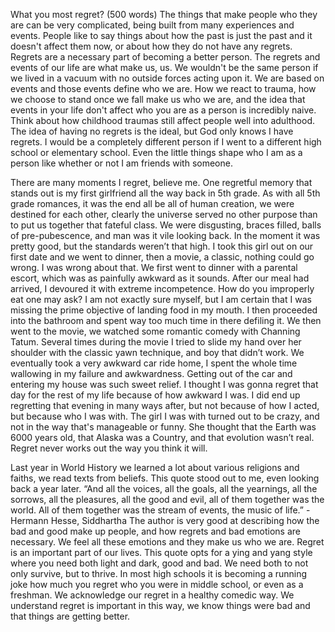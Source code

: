 What you most regret? (500 words)
The things that make people who they are can be very complicated, being built from many experiences and events. People like to say things about how the past is just the past and it doesn't affect them now, or about how they do not have any regrets. Regrets are a necessary part of becoming a better person. The regrets and events of our life are what make us, us. We wouldn't be the same person if we lived in a vacuum with no outside forces acting upon it. We are based on events and those events define who we are. How we react to trauma, how we choose to stand once we fall make us who we are, and the idea that events in your life don't affect who you are as a person is incredibly naive. Think about how childhood traumas still affect people well into adulthood. The idea of having no regrets is the ideal, but God only knows I have regrets. I would be a completely different person if I went to a different high school or elementary school. Even the little things shape who I am as a person like whether or not I am friends with someone.


There are many moments I regret, believe me. One regretful memory that stands out is my first girlfriend all the way back in 5th grade. As with all 5th grade romances, it was the end all be all of human creation, we were destined for each other, clearly the universe served no other purpose than to put us together that fateful class. We were disgusting, braces filled, balls of pre-pubescence, and man was it vile looking back. In the moment it was pretty good, but the standards weren’t that high. I took this girl out on our first date and we went to dinner, then a movie, a classic, nothing could go wrong. I was wrong about that. We first went to dinner with a parental escort, which was as painfully awkward as it sounds. After our meal had arrived, I devoured it with extreme incompetence. How do you improperly eat one may ask? I am not exactly sure myself, but I am certain that I was missing the prime objective of landing food in my mouth. I then proceeded into the bathroom and spent way too much time in there defiling it. We then went to the movie, we watched some romantic comedy with Channing Tatum. Several times during the movie I tried to slide my hand over her shoulder with the classic yawn technique, and boy that didn’t work. We eventually took a very awkward car ride home, I spent the whole time wallowing in my failure and awkwardness. Getting out of the car and entering my house was such sweet relief. I thought I was gonna regret that day for the rest of my life because of how awkward I was. I did end up regretting that evening in many ways after, but not because of how I acted, but because who I was with. The girl I was with turned out to be crazy, and not in the way that's manageable or funny. She thought that the Earth was 6000 years old, that Alaska was a Country,  and that evolution wasn’t real. Regret never works out the way you think it will.


Last year in World History we learned a lot about various religions and faiths, we read texts from beliefs. This quote stood out to me, even looking back a year later. “And all the voices, all the goals, all the yearnings, all the sorrows, all the pleasures, all the good and evil, all of them together was the world. All of them together was the stream of events, the music of life.” -Hermann Hesse, Siddhartha  The author is very good at describing how the bad and good make up people, and how regrets and bad emotions are necessary. We feel all these emotions and they make us who we are. Regret is an important part of our lives. This quote opts for a ying and yang style where you need both light and dark, good and bad. We need both to not only survive, but to thrive. In most high schools it is becoming a running joke how much you regret who you were in middle school, or even as a freshman. We acknowledge our regret in a healthy comedic way. We understand regret is important in this way, we know things were bad and that things are getting better. 